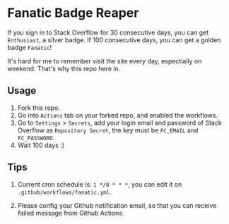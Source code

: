 # Fanatic Badge Reaper

If you sign in to Stack Overflow for 30 consecutive days, you can get `Enthusiast`, a silver badge. If 100 consecutive days, you can get a golden badge `Fanatic`! 

It's hard for me to remember visit the site every day, espectially on weekend. That's why this repo here in.

## Usage

1. Fork this repo.
2. Go into `Actions` tab on your forked repo, and enabled the workflows.
3. Go to `Settings` > `Secrets`, add your login email and password of Stack Overflow as `Repository Secret`, the key must be `FC_EMAIL` and `FC_PASSWORD`.
4. Wait 100 days :)

## Tips

1. Current cron schedule is: `1 */8 * * *`, you can edit it on `.github/workflows/fanatic.yml`. 

2. Please config your Github notification email, so that you can receive failed message from Github Actions.
